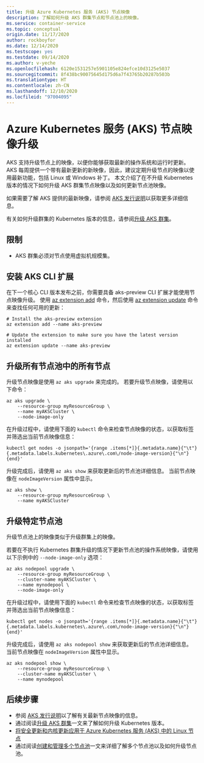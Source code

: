 ```yaml
---
title: 升级 Azure Kubernetes 服务 (AKS) 节点映像
description: 了解如何升级 AKS 群集节点和节点池上的映像。
ms.service: container-service
ms.topic: conceptual
origin.date: 11/17/2020
author: rockboyfor
ms.date: 12/14/2020
ms.testscope: yes
ms.testdate: 09/14/2020
ms.author: v-yeche
ms.openlocfilehash: 6120e1531257e5901105e824efce10d3125e5037
ms.sourcegitcommit: 8f438bc90075645d175d6a7f43765b20287b503b
ms.translationtype: HT
ms.contentlocale: zh-CN
ms.lasthandoff: 12/10/2020
ms.locfileid: "97004095"
---
```

<!--Verified successfully-->
# <a name="azure-kubernetes-service-aks-node-image-upgrade"></a>Azure Kubernetes 服务 (AKS) 节点映像升级

AKS 支持升级节点上的映像，以便你能够获取最新的操作系统和运行时更新。 AKS 每周提供一个带有最新更新的新映像，因此，建议定期升级节点的映像以使用最新功能，包括 Linux 或 Windows 补丁。 本文介绍了在不升级 Kubernetes 版本的情况下如何升级 AKS 群集节点映像以及如何更新节点池映像。

如果需要了解 AKS 提供的最新映像，请参阅 [AKS 发行说明](https://github.com/Azure/AKS/releases)以获取更多详细信息。

有关如何升级群集的 Kubernetes 版本的信息，请参阅[升级 AKS 群集][upgrade-cluster]。

## <a name="limitations"></a>限制

* AKS 群集必须对节点使用虚拟机规模集。

## <a name="install-the-aks-cli-extension"></a>安装 AKS CLI 扩展

在下一个核心 CLI 版本发布之前，你需要具备 aks-preview CLI 扩展才能使用节点映像升级。 使用 [az extension add][az-extension-add] 命令，然后使用 [az extension update][az-extension-update] 命令来查找任何可用的更新：

```azurecli
# Install the aks-preview extension
az extension add --name aks-preview

# Update the extension to make sure you have the latest version installed
az extension update --name aks-preview
```

## <a name="upgrade-all-nodes-in-all-node-pools"></a>升级所有节点池中的所有节点

升级节点映像是使用 `az aks upgrade` 来完成的。 若要升级节点映像，请使用以下命令：

```azurecli
az aks upgrade \
    --resource-group myResourceGroup \
    --name myAKSCluster \
    --node-image-only
```

在升级过程中，请使用下面的 `kubectl` 命令来检查节点映像的状态，以获取标签并筛选出当前节点映像信息：

<!--MOONCAKE: CORRECT ON {range .items[*]} THERE ARE ONE BLANK AFTER RANGE KEY WORDS-->

```azurecli
kubectl get nodes -o jsonpath='{range .items[*]}{.metadata.name}{"\t"}{.metadata.labels.kubernetes\.azure\.com\/node-image-version}{"\n"}{end}'
```

升级完成后，请使用 `az aks show` 来获取更新后的节点池详细信息。 当前节点映像在 `nodeImageVersion` 属性中显示。

```azurecli
az aks show \
    --resource-group myResourceGroup \
    --name myAKSCluster
```

## <a name="upgrade-a-specific-node-pool"></a>升级特定节点池

升级节点池上的映像类似于升级群集上的映像。

若要在不执行 Kubernetes 群集升级的情况下更新节点池的操作系统映像，请使用以下示例中的 `--node-image-only` 选项：

```azurecli
az aks nodepool upgrade \
    --resource-group myResourceGroup \
    --cluster-name myAKSCluster \
    --name mynodepool \
    --node-image-only
```

在升级过程中，请使用下面的 `kubectl` 命令来检查节点映像的状态，以获取标签并筛选出当前节点映像信息：

<!--MOONCAKE: CORRECT ON {range .items[*]} THERE ARE ONE BLANK AFTER RANGE KEY WORDS-->

```azurecli
kubectl get nodes -o jsonpath='{range .items[*]}{.metadata.name}{"\t"}{.metadata.labels.kubernetes\.azure\.com\/node-image-version}{"\n"}{end}'
```

升级完成后，请使用 `az aks nodepool show` 来获取更新后的节点池详细信息。 当前节点映像在 `nodeImageVersion` 属性中显示。

```azurecli
az aks nodepool show \
    --resource-group myResourceGroup \
    --cluster-name myAKSCluster \
    --name mynodepool
```

<!--Not Available on ## Upgrade node images with node surge-->
<!--MOONCAKE: NOT SUPPORT ON --max-surge PARAMETER-->

## <a name="next-steps"></a>后续步骤

- 参阅 [AKS 发行说明](https://github.com/Azure/AKS/releases)以了解有关最新节点映像的信息。
- 通过阅读[升级 AKS 群集][upgrade-cluster]一文来了解如何升级 Kubernetes 版本。
- [将安全更新和内核更新应用于 Azure Kubernetes 服务 (AKS) 中的 Linux 节点][security-update]
- 通过阅读[创建和管理多个节点池][use-multiple-node-pools]一文来详细了解多个节点池以及如何升级节点池。

<!-- LINKS - internal -->

[upgrade-cluster]: upgrade-cluster.md
[security-update]: node-updates-kured.md
[use-multiple-node-pools]: use-multiple-node-pools.md

<!--Not Available on [max-surge]: upgrade-cluster.md#customize-node-surge-upgrade-->

[az-extension-add]: https://docs.azure.cn/cli/extension#az_extension_add
[az-extension-update]: https://docs.azure.cn/cli/extension#az_extension_update

<!-- Update_Description: update meta properties, wording update, update link -->